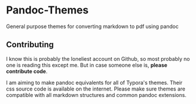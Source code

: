 # Pandoc-Themes
General purpose themes for converting markdown to pdf using pandoc

## Contributing
I know this is probably the loneliest account on Github, so most probably no one is reading this except me.
But in case someone else is, **please contribute code**.

I am aiming to make pandoc equivalents for all of Typora's themes. Their css source code is available on the internet. Please make sure themes are compatible with all markdown structures and common pandoc extensions.
